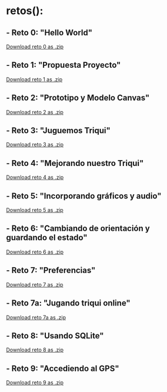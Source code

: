 # retos():
## - Reto 0: "Hello World"
   <a href="https://github.com/hernan940730/MovilesUnal/raw/master/reto0.zip" class="btn">Download reto 0 as .zip</a>
## - Reto 1: "Propuesta Proyecto"
   <a href="https://github.com/hernan940730/MovilesUnal/raw/master/reto1.zip" class="btn">Download reto 1 as .zip</a>
## - Reto 2: "Prototipo y Modelo Canvas"
   <a href="https://github.com/hernan940730/MovilesUnal/raw/master/reto2.zip" class="btn">Download reto 2 as .zip</a>
## - Reto 3: "Juguemos Triqui"
   <a href="https://github.com/hernan940730/MovilesUnal/raw/master/reto3.zip" class="btn">Download reto 3 as .zip</a>
## - Reto 4: "Mejorando nuestro Triqui"
   <a href="https://github.com/hernan940730/MovilesUnal/raw/master/reto4.zip" class="btn">Download reto 4 as .zip</a>
## - Reto 5: "Incorporando gráficos y audio"
   <a href="https://github.com/hernan940730/MovilesUnal/raw/master/reto5.zip" class="btn">Download reto 5 as .zip</a>
## - Reto 6: "Cambiando de orientación y guardando el estado"
   <a href="https://github.com/hernan940730/MovilesUnal/raw/master/reto6.zip" class="btn">Download reto 6 as .zip</a>
## - Reto 7: "Preferencias"
   <a href="https://github.com/hernan940730/MovilesUnal/raw/master/reto7.zip" class="btn">Download reto 7 as .zip</a>
## - Reto 7a: "Jugando triqui online"
   <a href="https://github.com/hernan940730/MovilesUnal/raw/master/reto7a.zip" class="btn">Download reto 7a as .zip</a>
## - Reto 8: "Usando SQLite"
   <a href="https://github.com/hernan940730/MovilesUnal/raw/master/reto8.zip" class="btn">Download reto 8 as .zip</a>
## - Reto 9: "Accediendo al GPS"
   <a href="https://github.com/hernan940730/MovilesUnal/raw/master/reto9.zip" class="btn">Download reto 9 as .zip</a>

